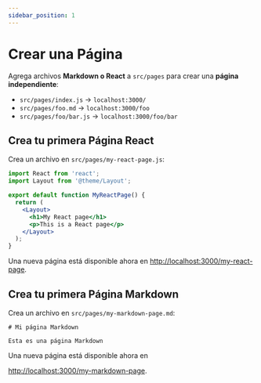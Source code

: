 ```yaml
---
sidebar_position: 1
---
```


# Crear una Página

Agrega archivos **Markdown o React** a `src/pages` para crear una **página independiente**:

- `src/pages/index.js` → `localhost:3000/`
- `src/pages/foo.md` → `localhost:3000/foo`
- `src/pages/foo/bar.js` → `localhost:3000/foo/bar`

## Crea tu primera Página React

Crea un archivo en `src/pages/my-react-page.js`:

```jsx title="src/pages/my-react-page.js"
import React from 'react';
import Layout from '@theme/Layout';

export default function MyReactPage() {
  return (
    <Layout>
      <h1>My React page</h1>
      <p>This is a React page</p>
    </Layout>
  );
}
```

Una nueva página está disponible ahora en [http://localhost:3000/my-react-page](http://localhost:3000/my-react-page).

## Crea tu primera Página Markdown

Crea un archivo en `src/pages/my-markdown-page.md`:

```mdx title="src/pages/my-markdown-page.md"
# Mi página Markdown

Esta es una página Markdown

```

Una nueva página está disponible ahora en

 [http://localhost:3000/my-markdown-page](http://localhost:3000/my-markdown-page).

